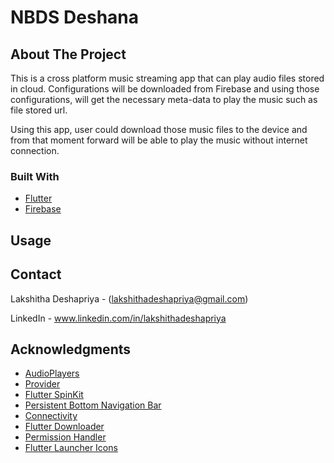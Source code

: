 # NBDS Deshana

<!-- ABOUT THE PROJECT -->
## About The Project

This is a cross platform music streaming app that can play audio files stored in cloud. Configurations will be downloaded from Firebase and using those configurations, will get the necessary meta-data to play the music such as file stored url.

Using this app, user could download those music files to the device and from that moment forward will be able to play the music without internet connection.


### Built With

* [Flutter](https://flutter.dev/)
* [Firebase](https://firebase.google.com/)

<!-- USAGE EXAMPLES -->
## Usage



<!-- CONTACT -->
## Contact

Lakshitha Deshapriya - (lakshithadeshapriya@gmail.com)

LinkedIn - www.linkedin.com/in/lakshithadeshapriya


<!-- ACKNOWLEDGMENTS -->
## Acknowledgments

* [AudioPlayers](https://pub.dev/packages/audioplayers)
* [Provider](https://pub.dev/packages/provider)
* [Flutter SpinKit](https://pub.dev/packages/flutter_spinkit)
* [Persistent Bottom Navigation Bar](https://pub.dev/packages/persistent_bottom_nav_bar)
* [Connectivity](https://pub.dev/packages/connectivity)
* [Flutter Downloader](https://pub.dev/packages/flutter_downloader)
* [Permission Handler](https://pub.dev/packages/permission_handler)
* [Flutter Launcher Icons](https://pub.dev/packages/flutter_launcher_icons)

